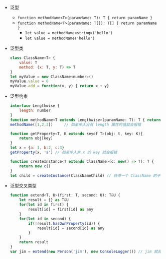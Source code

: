 * 泛型
    * `function methodName<T>(paramName: T): T { return paramName }`
    * `function methodName<T>(paramName: T[]): T[] { return paramName }`
        * `let value = methodName<string>('hello')`
        * `let value = methodName('hello')`

* 泛型类 
    ```javascript
    class ClassName<T> { 
        value: T 
        method: (x: T, y: T) => T
    }
    let myValue = new ClassName<number>()
    myValue.value = 0
    myValue.add = function(x, y) { return x + y}
    ```

* 泛型约束
    ```javascript
    interface Lengthwise {
        length: number
    }
    function methodName<T extends Lengthwise>(paramName: T): T { return paramName}
    methodName([1,2,3])     // 如果传入没有 length 属性的值就会报错

    function getProperty<T, K extends keyof T>(obj: t, key: K){
        return obj[key]
    }
    let x = {a: 1, b:2, c:3}
    getProperty(x, 'a') // 如果传入非 x 的 key 就会报错

    function createInstance<T extends ClassName>(c: new() => T): T {
        return new c()
    }
    let child = createInstance(ClassNameChild) // 获得一个 ClassName 的子类
    ```

* 泛型交叉类型
    ```javascript
    function extend<T, U>(first: T, second: U): T&U {
        let result = {} as T&U
        for(let id in first) {
            result[id] = first[id] as any
        }
        for(let id in second) {
            if(!result.hasOwnProperty(id)) {
                result[id] = second[id] as any
            }
        }
        return result
    }
    var jim = extend(new Person('jim'), new ConsoleLogger()) // jim 就具有两个类型的所有方法及属性
    ```